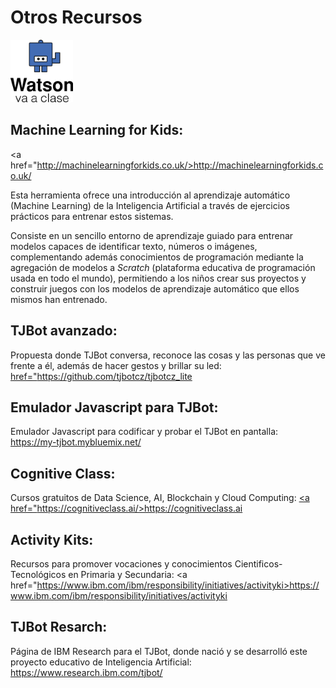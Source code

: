 # Otros Recursos


<img id="img1" src="files/img/tj.png" width="100" height="100"><br> 

## Machine Learning for Kids: 

<a href="http://machinelearningforkids.co.uk/>http://machinelearningforkids.co.uk/</a>

Esta herramienta ofrece una introducción al aprendizaje automático (Machine Learning) de la Inteligencia Artificial a través de ejercicios prácticos para entrenar estos sistemas. 

Consiste en un sencillo entorno de aprendizaje guiado para entrenar modelos capaces de identificar texto, números o imágenes, complementando además conocimientos de programación mediante la agregación de modelos a *Scratch* (plataforma educativa de programación usada en todo el mundo), permitiendo a los niños crear sus proyectos y construir juegos con los modelos de aprendizaje automático que ellos mismos han entrenado.


## TJBot avanzado: 

Propuesta donde TJBot conversa, reconoce las cosas y las personas que ve frente a él, además de hacer gestos y brillar su led: <a href="https://github.com/tjbotcz/tjbotcz_lite">href="https://github.com/tjbotcz/tjbotcz_lite</a>
 
## Emulador Javascript para TJBot: 

Emulador Javascript para codificar y probar el TJBot en pantalla: <a href="https://my-tjbot.mybluemix.net">
https://my-tjbot.mybluemix.net/ </a>

## Cognitive Class: 

Cursos gratuitos de Data Science, AI, Blockchain y Cloud Computing: <a href="https://cognitiveclass.ai/">
<a href="https://cognitiveclass.ai/>https://cognitiveclass.ai</a>

## Activity Kits:

Recursos para promover vocaciones y conocimientos Cientificos-Tecnológicos en Primaria y Secundaria: <a href="https://www.ibm.com/ibm/responsibility/initiatives/activityki>https://www.ibm.com/ibm/responsibility/initiatives/activityki</a>

## TJBot Resarch:

Página de IBM Research para el TJBot, donde nació y se desarrolló este proyecto educativo de Inteligencia Artificial: <a href="https://www.research.ibm.com/tjbot/"> https://www.research.ibm.com/tjbot/</a>






